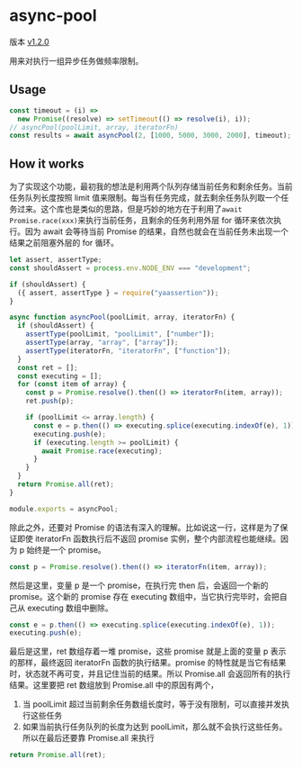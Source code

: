 # async-pool

版本 [v1.2.0](https://github.com/rxaviers/async-pool/tree/v1.2.0)

用来对执行一组异步任务做频率限制。

## Usage

```js
const timeout = (i) =>
  new Promise((resolve) => setTimeout(() => resolve(i), i));
// asyncPool(poolLimit, array, iteratorFn)
const results = await asyncPool(2, [1000, 5000, 3000, 2000], timeout);
```

## How it works

为了实现这个功能，最初我的想法是利用两个队列存储当前任务和剩余任务。当前任务队列长度按照 limit 值来限制。每当有任务完成，就去剩余任务队列取一个任务过来。这个库也是类似的思路，但是巧妙的地方在于利用了`await Promise.race(xxx)`来执行当前任务，且剩余的任务利用外层 for 循环来依次执行。因为 await 会等待当前 Promise 的结果，自然也就会在当前任务未出现一个结果之前阻塞外层的 for 循环。

```js
let assert, assertType;
const shouldAssert = process.env.NODE_ENV === "development";

if (shouldAssert) {
  ({ assert, assertType } = require("yaassertion"));
}

async function asyncPool(poolLimit, array, iteratorFn) {
  if (shouldAssert) {
    assertType(poolLimit, "poolLimit", ["number"]);
    assertType(array, "array", ["array"]);
    assertType(iteratorFn, "iteratorFn", ["function"]);
  }
  const ret = [];
  const executing = [];
  for (const item of array) {
    const p = Promise.resolve().then(() => iteratorFn(item, array));
    ret.push(p);

    if (poolLimit <= array.length) {
      const e = p.then(() => executing.splice(executing.indexOf(e), 1));
      executing.push(e);
      if (executing.length >= poolLimit) {
        await Promise.race(executing);
      }
    }
  }
  return Promise.all(ret);
}

module.exports = asyncPool;
```

除此之外，还要对 Promise 的语法有深入的理解。比如说这一行，这样是为了保证即使 iteratorFn 函数执行后不返回 promise 实例，整个内部流程也能继续。因为 p 始终是一个 promise。

```js
const p = Promise.resolve().then(() => iteratorFn(item, array));
```

然后是这里，变量 p 是一个 promise，在执行完 then 后，会返回一个新的 promise。这个新的 promise 存在 executing 数组中，当它执行完毕时，会把自己从 executing 数组中删除。

```js
const e = p.then(() => executing.splice(executing.indexOf(e), 1));
executing.push(e);
```

最后是这里，ret 数组存着一堆 promise，这些 promise 就是上面的变量 p 表示的那样，最终返回 iteratorFn 函数的执行结果。promise 的特性就是当它有结果时，状态就不再可变，并且记住当前的结果。所以 Promise.all 会返回所有的执行结果。这里要把 ret 数组放到 Promise.all 中的原因有两个，

1. 当 poolLimit 超过当前剩余任务数组长度时，等于没有限制，可以直接并发执行这些任务
2. 如果当前执行任务队列的长度为达到 poolLimit，那么就不会执行这些任务。所以在最后还要靠 Promise.all 来执行

```js
return Promise.all(ret);
```
